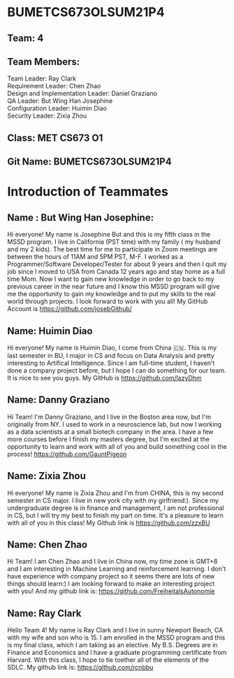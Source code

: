 # BUMETCS673OLSUM21P4

## Team: 4 

## Team Members: 
Team Leader: Ray Clark<br>
Requirement Leader: Chen Zhao<br>
Design and Implementation Leader: Daniel Graziano<br>
QA Leader: But Wing Han Josephine<br>
Configuration Leader: Huimin Diao<br>
Security Leader: Zixia Zhou<br>

## Class: MET CS673 O1

## Git Name: BUMETCS673OLSUM21P4

# Introduction of Teammates

## Name : But Wing Han Josephine:
  Hi everyone! My name is Josephine But and this is my fifth class in the MSSD program. I live in California (PST time) with my family ( my husband and my 2 kids). The best time for me to participate in Zoom meetings are between the hours of 11AM and 5PM PST, M-F. I worked as a Programmer/Software Developer/Tester for about 9 years and then I quit my job since I moved to USA from Canada 12 years ago and stay home as a full time Mom.  Now I want to gain new knowledge in order to go back to my previous career in the near future and I know this MSSD program will give me the opportunity to gain my knowledge and to put my skills to the real world through projects. I look forward to work with you all! My GitHub Account is https://github.com/josebGithub/


## Name: Huimin Diao
Hi everyone! My name is Huimin Diao, I come from China 🇨🇳. This is my last semester in BU, I major in CS and focus on Data Analysis and pretty interesting to Artifical Intelligence. Since I am full-time student, I haven’t done a company project before, but I hope I can do something for our team. It is nice to see you guys. My GitHub is https://github.com/lazyDhm

## Name: Danny Graziano
Hi Team! I'm Danny Graziano, and I live in the Boston area now, but I'm originally from NY.  I used to work in a neuroscience lab, but now I working as a data scientists at a small biotech company in the area.  I have a few more courses before I finish my masters degree, but I'm excited at the opportunity to learn and work with all of you and build something cool in the process!   https://github.com/GauntPigeon 

## Name: Zixia Zhou
Hi everyone! My name is Zixia Zhou and I'm from CHINA, this is my second semester in CS major. I live in new york city with my girlfriend:). Since my undergraduate degree is in finance and management, I am not professional in CS, but I will try my best to finish my part on time. It's a pleasure to learn with all of you in this class! My Github link is https://github.com/zzxBU

## Name: Chen Zhao
Hi Team! I am Chen Zhao and I live in China now, my time zone is GMT+8 and I am interesting in Machine Learning and reinforcement learning. I don't have experience with company project so it seems there are lots of new things should learn:) I am looking forward to make an interesting project with you! And my github link is: https://github.com/FreiheitalsAutonomie

## Name: Ray Clark
Hello Team 4!  My name is Ray Clark and I live in sunny Newport Beach, CA with my wife and son who is 15.  I am enrolled in the MSSD program and this is my final class, which I am taking as an elective.  My B.S. Degrees are in Finance and Economics and I have a graduate programming certificate from Harvard.  With this class, I hope to tie toether all of the elements of the SDLC.  My github link is: https://github.com/rcnbbu